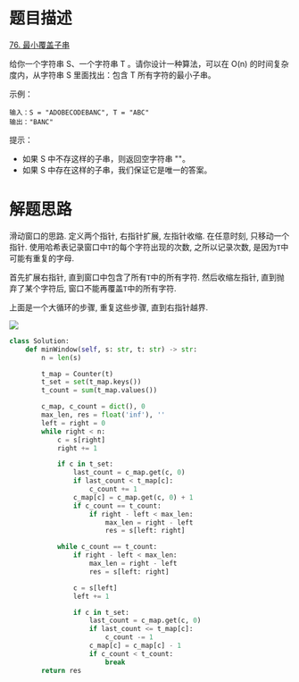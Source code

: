 # 题目描述

[76. 最小覆盖子串](https://leetcode-cn.com/problems/minimum-window-substring/)


给你一个字符串 S、一个字符串 T 。请你设计一种算法，可以在 O(n) 的时间复杂度内，从字符串 S 里面找出：包含 T 所有字符的最小子串。

示例：
```
输入：S = "ADOBECODEBANC", T = "ABC"
输出："BANC"
```

提示：

- 如果 S 中不存这样的子串，则返回空字符串 ""。
- 如果 S 中存在这样的子串，我们保证它是唯一的答案。

# 解题思路

滑动窗口的思路. 定义两个指针, 右指针扩展, 左指针收缩. 在任意时刻, 只移动一个指针. 使用哈希表记录窗口中`T`的每个字符出现的次数, 之所以记录次数, 是因为`T`中可能有重复的字母.

首先扩展右指针, 直到窗口中包含了所有`T`中的所有字符. 然后收缩左指针, 直到抛弃了某个字符后, 窗口不能再覆盖`T`中的所有字符.

上面是一个大循环的步骤, 重复这些步骤, 直到右指针越界.

![](/resources/images/problems//76-最小覆盖子串-1.gif)

```python
class Solution:
    def minWindow(self, s: str, t: str) -> str:
        n = len(s)

        t_map = Counter(t)
        t_set = set(t_map.keys())
        t_count = sum(t_map.values())

        c_map, c_count = dict(), 0
        max_len, res = float('inf'), ''
        left = right = 0
        while right < n:
            c = s[right]
            right += 1

            if c in t_set:
                last_count = c_map.get(c, 0)
                if last_count < t_map[c]:
                    c_count += 1
                c_map[c] = c_map.get(c, 0) + 1
                if c_count == t_count:
                    if right - left < max_len:
                        max_len = right - left
                        res = s[left: right]

            while c_count == t_count:
                if right - left < max_len:
                    max_len = right - left
                    res = s[left: right]

                c = s[left]
                left += 1

                if c in t_set:
                    last_count = c_map.get(c, 0)
                    if last_count <= t_map[c]:
                        c_count -= 1
                    c_map[c] = c_map[c] - 1
                    if c_count < t_count:
                        break
        return res
```

